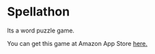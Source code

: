 # Spellathon
Its a word puzzle game.

You  can get this game at Amazon App Store <a href ="http://www.amazon.com/CoolestApps-Spellathon-Guess-The-Word/dp/B00T9UK6XS/ref=sr_1_1?s=mobile-apps&ie=UTF8&qid=1430038158&sr=1-1" target ="_blank" >here. </a>
